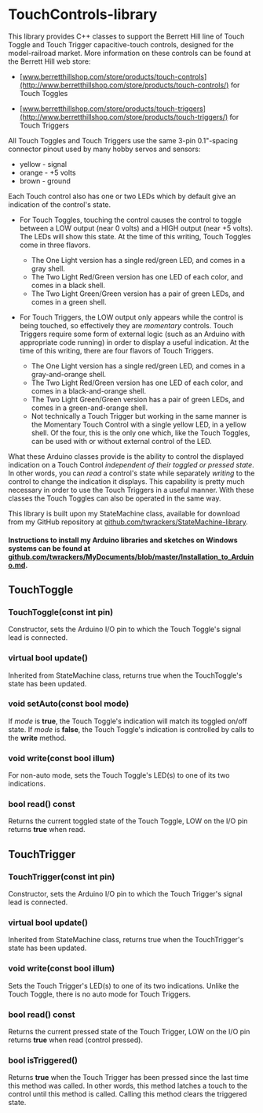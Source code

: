 # TouchControls-library
This library provides C++ classes to support the Berrett Hill line of Touch Toggle and Touch Trigger capacitive-touch controls, designed for the model-railroad market.  More information on these controls can be found at the Berrett Hill web store:

* [www.berretthillshop.com/store/products/touch-controls](http://www.berretthillshop.com/store/products/touch-controls/) for Touch Toggles

* [www.berretthillshop.com/store/products/touch-triggers](http://www.berretthillshop.com/store/products/touch-triggers/) for Touch Triggers

All Touch Toggles and Touch Triggers use the same 3-pin 0.1"-spacing connector pinout used by many hobby servos and sensors:
* yellow - signal
* orange - +5 volts
* brown - ground

Each Touch control also has one or two LEDs which by default give an indication of the control's state.
* For Touch Toggles, touching the control causes the control to toggle between a LOW output (near 0 volts) and a HIGH output (near +5 volts).  The LEDs will show this state.  At the time of this writing, Touch Toggles come in three flavors.

  * The One Light version has a single red/green LED, and comes in a gray shell.
  * The Two Light Red/Green version has one LED of each color, and comes in a black shell.
  * The Two Light Green/Green version has a pair of green LEDs, and comes in a green shell.
    
* For Touch Triggers, the LOW output only appears while the control is being touched, so effectively they are *momentary* controls.  Touch Triggers require some form of external logic (such as an Arduino with appropriate code running) in order to display a useful indication.  At the time of this writing, there are four flavors of Touch Triggers.

  * The One Light version has a single red/green LED, and comes in a gray-and-orange shell.
  * The Two Light Red/Green version has one LED of each color, and comes in a black-and-orange shell.
  * The Two Light Green/Green version has a pair of green LEDs, and comes in a green-and-orange shell.
  * Not technically a Touch Trigger but working in the same manner is the Momentary Touch Control with a single yellow LED, in a yellow shell.  Of the four, this is the only one which, like the Touch Toggles, can be used with or without external control of the LED.

What these Arduino classes provide is the ability to control the displayed indication on a Touch Control *independent of their toggled or pressed state*.  In other words, you can *read* a control's state while separately *writing* to the control to change the indication it displays.  This capability is pretty much necessary in order to use the Touch Triggers in a useful manner.  With these classes the Touch Toggles can also be operated in the same way.

This library is built upon my StateMachine class, available for download from my GitHub repository at [github.com/twrackers/StateMachine-library](https://github.com/twrackers/StateMachine-library).

#### Instructions to install my Arduino libraries and sketches on Windows systems can be found at [github.com/twrackers/MyDocuments/blob/master/Installation_to_Arduino.md](https://github.com/twrackers/MyDocuments/blob/master/Installation_to_Arduino.md).

## TouchToggle

### TouchToggle(const int pin)
Constructor, sets the Arduino I/O pin to which the Touch Toggle's signal lead is connected.
### virtual bool update()
Inherited from StateMachine class, returns true when the TouchToggle's state has been updated.
### void setAuto(const bool mode)
If *mode* is **true**, the Touch Toggle's indication will match its toggled on/off state.  If *mode* is **false**, the Touch Toggle's indication is controlled by calls to the **write** method.
### void write(const bool illum)
For non-auto mode, sets the Touch Toggle's LED(s) to one of its two indications.
### bool read() const
Returns the current toggled state of the Touch Toggle, LOW on the I/O pin returns **true** when read.

## TouchTrigger

### TouchTrigger(const int pin)
Constructor, sets the Arduino I/O pin to which the Touch Trigger's signal lead is connected.
### virtual bool update()
Inherited from StateMachine class, returns true when the TouchTrigger's state has been updated.
### void write(const bool illum)
Sets the Touch Trigger's LED(s) to one of its two indications.  Unlike the Touch Toggle, there is no auto mode for Touch Triggers.
### bool read() const
Returns the current pressed state of the Touch Trigger, LOW on the I/O pin returns **true** when read (control pressed).
### bool isTriggered()
Returns **true** when the Touch Trigger has been pressed since the last time this method was called.  In other words, this method latches a touch to the control until this method is called.  Calling this method clears the triggered state.
